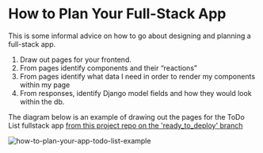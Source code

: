 # How to Plan Your Full-Stack App

This is some informal advice on how to go about designing and planning a full-stack app.

1. Draw out pages for your frontend.
2. From pages identify components and their “reactions”
3. From pages identify what data I need in order to render my components within my page
4. From responses, identify Django model fields and how they would look within the db.

The diagram below is an example of drawing out the pages for the ToDo List fullstack app [from this project repo on the 'ready_to_deploy' branch](https://github.com/Code-Platoon-Curriculum/deployment-app/tree/ready_to_deploy)

![how-to-plan-your-app-todo-list-example](./page-resources/how-to-plan-your-full-stack-app-todo-list-example.png)
